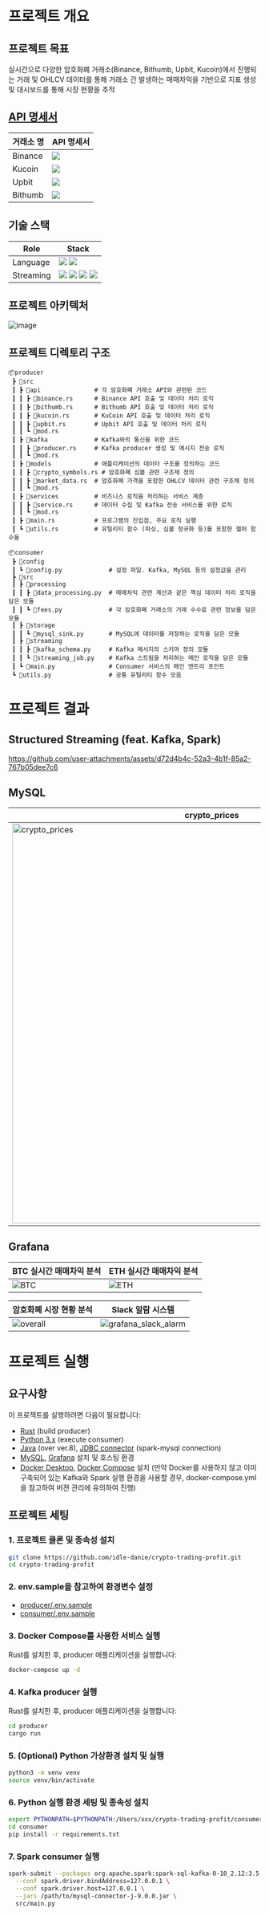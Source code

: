 # 프로젝트 개요

## 프로젝트 목표

실시간으로 다양한 암호화폐 거래소(Binance, Bithumb, Upbit, Kucoin)에서 진행되는 거래 및 OHLCV 데이터를 통해 거래소 간 발생하는 매매차익을 기반으로 지표 생성 및 대시보드를 통해 시장 현황을 추적

## [API 명세서](https://documenter.getpostman.com/view/27584637/2sAXjKZXov#intro)
| 거래소 명          | API 명세서                                                                                                                                                                                                                                                                                                         |
|---------------|--------------------------------------------------------------------------------------------------------------------------------------------------------------------------------------------------------------------------------------------------------------------------------------------------------------|
| Binance      |  [<img src="https://img.shields.io/badge/Postman-FF6C37?style=flat&logo=postman&logoColor=white"/>](https://documenter.getpostman.com/view/27584637/2sAXjKZXov#b547fa42-6070-488e-9c46-52a83d084d24)|      
| Kucoin      |  [<img src="https://img.shields.io/badge/Postman-FF6C37?style=flat&logo=postman&logoColor=white"/>](https://documenter.getpostman.com/view/27584637/2sAXjKZXov#dd9fe277-b6c5-4133-9dcc-fb167abf2552)|  
| Upbit      |  [<img src="https://img.shields.io/badge/Postman-FF6C37?style=flat&logo=postman&logoColor=white"/>](https://documenter.getpostman.com/view/27584637/2sAXjKZXov#8a0778fa-7e8d-40f2-961d-7ee54de98141)|  
| Bithumb      |  [<img src="https://img.shields.io/badge/Postman-FF6C37?style=flat&logo=postman&logoColor=white"/>](https://documenter.getpostman.com/view/27584637/2sAXjKZXov#4e422bbd-10cf-48e2-9100-995603f0eef8)|  

## 기술 스택

| Role          | Stack                                                                                                                                                                                                                                                                                                        |
|---------------|--------------------------------------------------------------------------------------------------------------------------------------------------------------------------------------------------------------------------------------------------------------------------------------------------------------|
| Language      |  <img src="https://img.shields.io/badge/Rust-DC322F?style=flat&logo=rust&logoColor=black"/> <img src="https://img.shields.io/badge/Python-3776AB?style=flat&logo=python&logoColor=yellow"/> |                                                                                                                                                                                           
| Streaming | <img src="https://img.shields.io/badge/Kafka-231F20?style=flat&logo=Apachekafka&logoColor=white"/> <img src="https://img.shields.io/badge/Spark-E25A1C?style=flat&logo=apache spark&logoColor=white"/> <img src="https://img.shields.io/badge/MySQL-4479A1?style=flat&logo=Mysql&logoColor=white"/> <img src="https://img.shields.io/badge/Grafana-F46800?style=flat&logo=Grafana&logoColor=white"/>      |

## 프로젝트 아키텍처
![image](https://github.com/user-attachments/assets/9e70f1df-94ea-4c8a-b452-b95591e6845e)

## 프로젝트 디렉토리 구조
```
📦producer
 ┣ 📂src
 ┃ ┣ 📂api               # 각 암호화폐 거래소 API와 관련된 코드
 ┃ ┃ ┣ 📜binance.rs      # Binance API 호출 및 데이터 처리 로직
 ┃ ┃ ┣ 📜bithumb.rs      # Bithumb API 호출 및 데이터 처리 로직
 ┃ ┃ ┣ 📜kucoin.rs       # KuCoin API 호출 및 데이터 처리 로직
 ┃ ┃ ┣ 📜upbit.rs        # Upbit API 호출 및 데이터 처리 로직
 ┃ ┃ ┗ 📜mod.rs
 ┃ ┣ 📂kafka             # Kafka와의 통신을 위한 코드
 ┃ ┃ ┣ 📜producer.rs     # Kafka producer 생성 및 메시지 전송 로직
 ┃ ┃ ┗ 📜mod.rs
 ┃ ┣ 📂models            # 애플리케이션의 데이터 구조를 정의하는 코드
 ┃ ┃ ┣ 📜crypto_symbols.rs # 암호화폐 심볼 관련 구조체 정의
 ┃ ┃ ┣ 📜market_data.rs  # 암호화폐 가격을 포함한 OHLCV 데이터 관련 구조체 정의
 ┃ ┃ ┗ 📜mod.rs          
 ┃ ┣ 📂services          # 비즈니스 로직을 처리하는 서비스 계층
 ┃ ┃ ┣ 📜service.rs      # 데이터 수집 및 Kafka 전송 서비스를 위한 로직       
 ┃ ┃ ┗ 📜mod.rs 
 ┃ ┣ 📜main.rs           # 프로그램의 진입점, 주요 로직 실행
 ┃ ┗ 📜utils.rs          # 유틸리티 함수 (파싱, 심볼 정규화 등)를 포함한 헬퍼 함수들
```
```
📦consumer
 ┣ 📂config
 ┃ ┗ 📜config.py             # 설정 파일. Kafka, MySQL 등의 설정값을 관리
 ┣ 📂src
 ┃ ┣ 📂processing
 ┃ ┃ ┣ 📜data_processing.py  # 매매차익 관련 계산과 같은 핵심 데이터 처리 로직을 담은 모듈
 ┃ ┃ ┗ 📜fees.py             # 각 암호화폐 거래소의 거래 수수료 관련 정보를 담은 모듈
 ┃ ┣ 📂storage
 ┃ ┃ ┗ 📜mysql_sink.py       # MySQL에 데이터를 저장하는 로직을 담은 모듈
 ┃ ┣ 📂streaming
 ┃ ┃ ┣ 📜kafka_schema.py     # Kafka 메시지의 스키마 정의 모듈
 ┃ ┃ ┗ 📜streaming_job.py    # Kafka 스트림을 처리하는 메인 로직을 담은 모듈
 ┃ ┗ 📜main.py               # Consumer 서비스의 메인 엔트리 포인트
 ┗ 📜utils.py                # 공통 유틸리티 함수 모음
```

# 프로젝트 결과
## Structured Streaming (feat. Kafka, Spark)
https://github.com/user-attachments/assets/d72d4b4c-52a3-4b1f-85a2-767b05dee7c6

## MySQL 
crypto_prices|arbitrage_average|arbitrage_values|
|------|---|---|
|<img width="797" alt="crypto_prices" src="https://github.com/user-attachments/assets/435edd0a-83bc-4731-8a78-fca98cbd340f">|<img width="523" alt="arbitrage_average" src="https://github.com/user-attachments/assets/76d0d0e6-e94a-47d3-832a-02bedd2386f4">|<img width="387" alt="arbitrage_values" src="https://github.com/user-attachments/assets/baabbe76-b095-435c-852f-08ee7cc54d67">|


## Grafana
BTC 실시간 매매차익 분석 |ETH 실시간 매매차익 분석|
|------|------|
|![BTC](https://github.com/user-attachments/assets/a46b06ab-ce5c-40b6-b7c0-96fc12765062)|![ETH](https://github.com/user-attachments/assets/a6514347-89d9-44ec-8881-f7d0d32e577b)|

암호화폐 시장 현황 분석|Slack 알람 시스템|
|------|------|
|![overall](https://github.com/user-attachments/assets/86aea59c-d679-4545-9e03-582ba48a0918)|![grafana_slack_alarm](https://github.com/user-attachments/assets/e0ba79d2-c503-4528-938a-73f665743692)|

# 프로젝트 실행 
## 요구사항
이 프로젝트를 실행하려면 다음이 필요합니다:
- [Rust](https://www.rust-lang.org/tools/install) (build producer)
- [Python 3.x](https://www.python.org/downloads/) (execute consumer)
- [Java](https://www.oracle.com/kr/java/technologies/downloads/) (over ver.8), [JDBC connector](https://dev.mysql.com/downloads/connector/j/) (spark-mysql connection)
- [MySQL](https://dev.mysql.com/downloads/installer/), [Grafana](https://grafana.com/docs/grafana/latest/setup-grafana/installation/) 설치 및 호스팅 환경
- [Docker Desktop](https://docs.docker.com/desktop/install/mac-install/), [Docker Compose](https://docs.docker.com/compose/install/) 설치 (만약 Docker를 사용하지 않고 이미 구축되어 있는 Kafka와 Spark 실행 환경을 사용할 경우, docker-compose.yml을 참고하여 버젼 관리에 유의하여 진행)

## 프로젝트 세팅
### 1. 프로젝트 클론 및 종속성 설치
```bash
git clone https://github.com/idle-danie/crypto-trading-profit.git
cd crypto-trading-profit
```
### **2. env.sample을 참고하여 환경변수 설정**
- [producer/.env.sample](https://github.com/idle-danie/crypto-trading-profit/blob/develop/producer/.env.sample)
- [consumer/.env.sample](https://github.com/idle-danie/crypto-trading-profit/blob/develop/consumer/.env.sample)

### **3. Docker Compose를 사용한 서비스 실행**
Rust를 설치한 후, producer 애플리케이션을 실행합니다:
```bash
docker-compose up -d
```

### **4. Kafka producer 실행**
Rust를 설치한 후, producer 애플리케이션을 실행합니다:
```bash
cd producer
cargo run
```

### **5. (Optional) Python 가상환경 설치 및 실행**
```bash 
python3 -m venv venv
source venv/bin/activate
```

### **6. Python 실행 환경 세팅 및 종속성 설치**
```bash
export PYTHONPATH=$PYTHONPATH:/Users/xxx/crypto-trading-profit/consumer
cd consumer
pip install -r requirements.txt
```

### **7. Spark consumer 실행**
```bash 
spark-submit --packages org.apache.spark:spark-sql-kafka-0-10_2.12:3.5.2 \
  --conf spark.driver.bindAddress=127.0.0.1 \
  --conf spark.driver.host=127.0.0.1 \
  --jars /path/to/mysql-connector-j-9.0.0.jar \
  src/main.py
```
